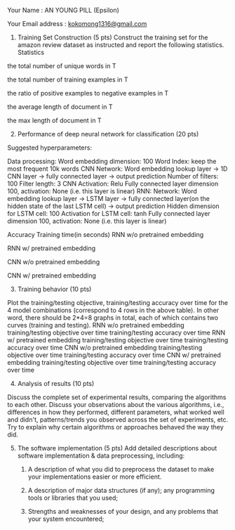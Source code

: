 Your Name : AN YOUNG PILL (Epsilon)

Your Email address : kokomong1316@gmail.com

1. Training Set Construction (5 pts)
Construct the training set for the amazon review dataset as instructed and report the following statistics.
Statistics


the total number of unique words in T


the total number of training examples in T


the ratio of positive examples to negative examples in T


the average length of document in T


the max length of document in T



2. Performance of deep neural network for classification (20 pts)

Suggested hyperparameters: 
	
Data processing: 
Word embedding dimension: 100
Word Index: keep the most frequent 10k words
CNN
Network: Word embedding lookup layer -> 1D CNN layer -> fully connected layer -> output prediction
Number of filters: 100
Filter length: 3
CNN Activation: Relu
Fully connected layer dimension 100, activation: None (i.e. this layer is linear)
RNN:
Network: Word embedding lookup layer -> LSTM layer -> fully connected layer(on the hidden state of the last LSTM cell) -> output prediction
Hidden dimension for LSTM cell: 100
Activation for LSTM cell: tanh
Fully connected layer dimension 100, activation: None (i.e. this layer is linear)
	


Accuracy
Training time(in seconds)
RNN w/o pretrained embedding




RNN w/ pretrained embedding




CNN w/o pretrained embedding




CNN w/ pretrained embedding







3. Training behavior (10 pts)


Plot the training/testing objective, training/testing accuracy over time for the 4 model combinations (correspond to 4 rows in the above table). In other word, there should be 2*4=8 graphs in total, each of which contains two curves (training and testing).
RNN w/o pretrained embedding
training/testing objective over time
training/testing accuracy over time
RNN w/ pretrained embedding
training/testing objective over time
training/testing accuracy over time
CNN w/o pretrained embedding
training/testing objective over time
training/testing accuracy over time
CNN w/ pretrained embedding
training/testing objective over time
training/testing accuracy over time

4. Analysis of results (10 pts)


Discuss the complete set of experimental results, comparing the algorithms to each other. Discuss your observations about the various algorithms, i.e., differences in how they performed, different parameters, what worked well and didn't, patterns/trends you observed across the set of experiments, etc.  Try to explain why certain algorithms or approaches behaved the way they did.








5. The software implementation (5 pts)
Add detailed descriptions about software implementation & data preprocessing, including:
   1. A description of what you did to preprocess the dataset to make your implementations easier or more efficient.





   2. A description of major data structures (if any); any programming tools or libraries that you used;






   3. Strengths and weaknesses of your design, and any problems that your system encountered;
